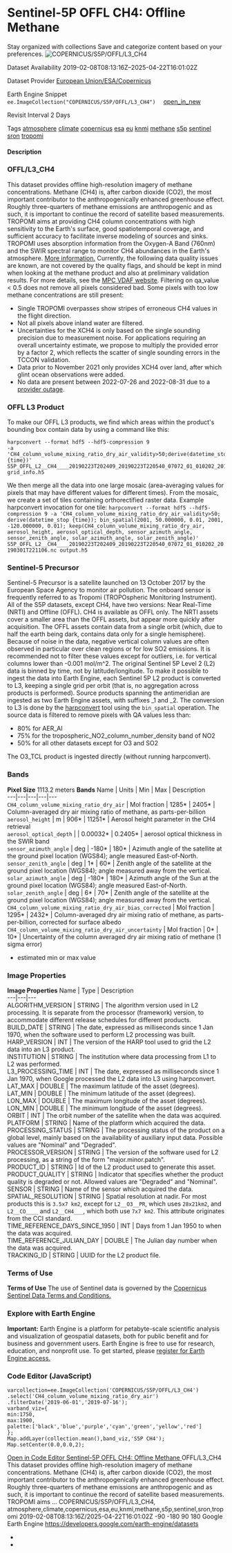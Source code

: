  
#  Sentinel-5P OFFL CH4: Offline Methane 
Stay organized with collections  Save and categorize content based on your preferences. 
![COPERNICUS/S5P/OFFL/L3_CH4](https://developers.google.com/earth-engine/datasets/images/COPERNICUS/COPERNICUS_S5P_OFFL_L3_CH4_sample.png) 

Dataset Availability
    2019-02-08T08:13:16Z–2025-04-22T16:01:02Z 

Dataset Provider
     [ European Union/ESA/Copernicus ](https://sentinel.esa.int/web/sentinel/user-guides/sentinel-5p-tropomi) 

Earth Engine Snippet
     `    ee.ImageCollection("COPERNICUS/S5P/OFFL/L3_CH4")   ` [ open_in_new ](https://code.earthengine.google.com/?scriptPath=Examples:Datasets/COPERNICUS/COPERNICUS_S5P_OFFL_L3_CH4) 

Revisit Interval
    2 Days 

Tags
     [atmosphere](https://developers.google.com/earth-engine/datasets/tags/atmosphere) [climate](https://developers.google.com/earth-engine/datasets/tags/climate) [copernicus](https://developers.google.com/earth-engine/datasets/tags/copernicus) [esa](https://developers.google.com/earth-engine/datasets/tags/esa) [eu](https://developers.google.com/earth-engine/datasets/tags/eu) [knmi](https://developers.google.com/earth-engine/datasets/tags/knmi) [methane](https://developers.google.com/earth-engine/datasets/tags/methane) [s5p](https://developers.google.com/earth-engine/datasets/tags/s5p) [sentinel](https://developers.google.com/earth-engine/datasets/tags/sentinel) [sron](https://developers.google.com/earth-engine/datasets/tags/sron) [tropomi](https://developers.google.com/earth-engine/datasets/tags/tropomi)
#### Description
### OFFL/L3_CH4
This dataset provides offline high-resolution imagery of methane concentrations.
Methane (CH4) is, after carbon dioxide (CO2), the most important contributor to the anthropogenically enhanced greenhouse effect. Roughly three-quarters of methane emissions are anthropogenic and as such, it is important to continue the record of satellite based measurements. TROPOMI aims at providing CH4 column concentrations with high sensitivity to the Earth's surface, good spatiotemporal coverage, and sufficient accuracy to facilitate inverse modeling of sources and sinks. TROPOMI uses absorption information from the Oxygen-A Band (760nm) and the SWIR spectral range to monitor CH4 abundances in the Earth's atmosphere. [More information.](http://www.tropomi.eu/data-products/methane)
Currently, the following data quality issues are known, are not covered by the quality flags, and should be kept in mind when looking at the methane product and also at preliminary validation results. For more details, see the [MPC VDAF website](http://mpc-vdaf.tropomi.eu).
Filtering on qa_value < 0.5 does not remove all pixels considered bad. Some pixels with too low methane concentrations are still present:
  * Single TROPOMI overpasses show stripes of erroneous CH4 values in the flight direction.
  * Not all pixels above inland water are filtered.
  * Uncertainties for the XCH4 is only based on the single sounding precision due to measurement noise. For applications requiring an overall uncertainty estimate, we propose to multiply the provided error by a factor 2, which reflects the scatter of single sounding errors in the TCCON validation.
  * Data prior to November 2021 only provides XCH4 over land, after which glint ocean observations were added.
  * No data are present between 2022-07-26 and 2022-08-31 due to a [provider outage](https://scihub.copernicus.eu/news/News01082).


### OFFL L3 Product
To make our OFFL L3 products, we find which areas within the product's bounding box contain data by using a command like this:
```
harpconvert --format hdf5 --hdf5-compression 9
-a 'CH4_column_volume_mixing_ratio_dry_air_validity>50;derive(datetime_stop {time})'
S5P_OFFL_L2__CH4____20190223T202409_20190223T220540_07072_01_010202_20190301T221106.nc
grid_info.h5

```

We then merge all the data into one large mosaic (area-averaging values for pixels that may have different values for different times). From the mosaic, we create a set of tiles containing orthorectified raster data.
Example harpconvert invocation for one tile: `harpconvert --format hdf5 --hdf5-compression 9 -a 'CH4_column_volume_mixing_ratio_dry_air_validity>50; derive(datetime_stop {time}); bin_spatial(2001, 50.000000, 0.01, 2001, -120.000000, 0.01); keep(CH4_column_volume_mixing_ratio_dry_air, aerosol_height, aerosol_optical_depth, sensor_azimuth_angle, sensor_zenith_angle, solar_azimuth_angle, solar_zenith_angle)' S5P_OFFL_L2__CH4____20190223T202409_20190223T220540_07072_01_010202_20190301T221106.nc output.h5`
### Sentinel-5 Precursor
Sentinel-5 Precursor is a satellite launched on 13 October 2017 by the European Space Agency to monitor air pollution. The onboard sensor is frequently referred to as Tropomi (TROPOspheric Monitoring Instrument).
All of the S5P datasets, except CH4, have two versions: Near Real-Time (NRTI) and Offline (OFFL). CH4 is available as OFFL only. The NRTI assets cover a smaller area than the OFFL assets, but appear more quickly after acquisition. The OFFL assets contain data from a single orbit (which, due to half the earth being dark, contains data only for a single hemisphere).
Because of noise in the data, negative vertical column values are often observed in particular over clean regions or for low SO2 emissions. It is recommended not to filter these values except for outliers, i.e. for vertical columns lower than -0.001 mol/m^2.
The original Sentinel 5P Level 2 (L2) data is binned by time, not by latitude/longitude. To make it possible to ingest the data into Earth Engine, each Sentinel 5P L2 product is converted to L3, keeping a single grid per orbit (that is, no aggregation across products is performed).
Source products spanning the antimeridian are ingested as two Earth Engine assets, with suffixes _1 and _2.
The conversion to L3 is done by the [harpconvert](https://cdn.rawgit.com/stcorp/harp/master/doc/html/harpconvert.html) tool using the `bin_spatial` operation. The source data is filtered to remove pixels with QA values less than:
  * 80% for AER_AI
  * 75% for the tropospheric_NO2_column_number_density band of NO2
  * 50% for all other datasets except for O3 and SO2


The O3_TCL product is ingested directly (without running harpconvert).
### Bands
**Pixel Size** 1113.2 meters 
**Bands**
Name | Units | Min | Max | Description  
---|---|---|---|---  
`CH4_column_volume_mixing_ratio_dry_air` | Mol fraction |  1285*  |  2405*  | Column-averaged dry air mixing ratio of methane, as parts-per-billion  
`aerosol_height` | m |  906*  |  11251*  | Aerosol height parameter in the CH4 retrieval  
`aerosol_optical_depth` |  |  0.00032*  |  0.2405*  | aerosol optical thickness in the SWIR band  
`sensor_azimuth_angle` | deg |  -180*  |  180*  | Azimuth angle of the satellite at the ground pixel location (WGS84); angle measured East-of-North.  
`sensor_zenith_angle` | deg |  1*  |  60*  | Zenith angle of the satellite at the ground pixel location (WGS84); angle measured away from the vertical.  
`solar_azimuth_angle` | deg |  -180*  |  180*  | Azimuth angle of the Sun at the ground pixel location (WGS84); angle measured East-of-North.  
`solar_zenith_angle` | deg |  6*  |  70*  | Zenith angle of the satellite at the ground pixel location (WGS84); angle measured away from the vertical.  
`CH4_column_volume_mixing_ratio_dry_air_bias_corrected` | Mol fraction |  1295*  |  2432*  | Column-averaged dry air mixing ratio of methane, as parts-per-billion, corrected for surface albedo  
`CH4_column_volume_mixing_ratio_dry_air_uncertainty` | Mol fraction |  0*  |  10*  | Uncertainty of the column averaged dry air mixing ratio of methane (1 sigma error)  
* estimated min or max value 
### Image Properties
**Image Properties**
Name | Type | Description  
---|---|---  
ALGORITHM_VERSION | STRING | The algorithm version used in L2 processing. It is separate from the processor (framework) version, to accommodate different release schedules for different products.  
BUILD_DATE | STRING | The date, expressed as milliseconds since 1 Jan 1970, when the software used to perform L2 processing was built.  
HARP_VERSION | INT | The version of the HARP tool used to grid the L2 data into an L3 product.  
INSTITUTION | STRING | The institution where data processing from L1 to L2 was performed.  
L3_PROCESSING_TIME | INT | The date, expressed as milliseconds since 1 Jan 1970, when Google processed the L2 data into L3 using harpconvert.  
LAT_MAX | DOUBLE | The maximum latitude of the asset (degrees).  
LAT_MIN | DOUBLE | The minimum latitude of the asset (degrees).  
LON_MAX | DOUBLE | The maximum longitude of the asset (degrees).  
LON_MIN | DOUBLE | The minimum longitude of the asset (degrees).  
ORBIT | INT | The orbit number of the satellite when the data was acquired.  
PLATFORM | STRING | Name of the platform which acquired the data.  
PROCESSING_STATUS | STRING | The processing status of the product on a global level, mainly based on the availability of auxiliary input data. Possible values are "Nominal" and "Degraded".  
PROCESSOR_VERSION | STRING | The version of the software used for L2 processing, as a string of the form "major.minor.patch".  
PRODUCT_ID | STRING | Id of the L2 product used to generate this asset.  
PRODUCT_QUALITY | STRING | Indicator that specifies whether the product quality is degraded or not. Allowed values are "Degraded" and "Nominal".  
SENSOR | STRING | Name of the sensor which acquired the data.  
SPATIAL_RESOLUTION | STRING | Spatial resolution at nadir. For most products this is `3.5x7 km2`, except for `L2__O3__PR`, which uses `28x21km2`, and `L2__CO____` and `L2__CH4___`, which both use `7x7 km2`. This attribute originates from the CCI standard.  
TIME_REFERENCE_DAYS_SINCE_1950 | INT | Days from 1 Jan 1950 to when the data was acquired.  
TIME_REFERENCE_JULIAN_DAY | DOUBLE | The Julian day number when the data was acquired.  
TRACKING_ID | STRING | UUID for the L2 product file.  
### Terms of Use
**Terms of Use**
The use of Sentinel data is governed by the [Copernicus Sentinel Data Terms and Conditions.](https://sentinel.esa.int/documents/247904/690755/Sentinel_Data_Legal_Notice)
### Explore with Earth Engine
**Important:** Earth Engine is a platform for petabyte-scale scientific analysis and visualization of geospatial datasets, both for public benefit and for business and government users. Earth Engine is free to use for research, education, and nonprofit use. To get started, please [register for Earth Engine access.](https://console.cloud.google.com/earth-engine)
### Code Editor (JavaScript)
```
varcollection=ee.ImageCollection('COPERNICUS/S5P/OFFL/L3_CH4')
.select('CH4_column_volume_mixing_ratio_dry_air')
.filterDate('2019-06-01','2019-07-16');
varband_viz={
min:1750,
max:1900,
palette:['black','blue','purple','cyan','green','yellow','red']
};
Map.addLayer(collection.mean(),band_viz,'S5P CH4');
Map.setCenter(0.0,0.0,2);
```
[ Open in Code Editor ](https://code.earthengine.google.com/?scriptPath=Examples:Datasets/COPERNICUS/COPERNICUS_S5P_OFFL_L3_CH4)
[ Sentinel-5P OFFL CH4: Offline Methane ](https://developers.google.com/earth-engine/datasets/catalog/COPERNICUS_S5P_OFFL_L3_CH4)
OFFL/L3_CH4 This dataset provides offline high-resolution imagery of methane concentrations. Methane (CH4) is, after carbon dioxide (CO2), the most important contributor to the anthropogenically enhanced greenhouse effect. Roughly three-quarters of methane emissions are anthropogenic and as such, it is important to continue the record of satellite based measurements. TROPOMI aims …
COPERNICUS/S5P/OFFL/L3_CH4, atmosphere,climate,copernicus,esa,eu,knmi,methane,s5p,sentinel,sron,tropomi 
2019-02-08T08:13:16Z/2025-04-22T16:01:02Z
-90 -180 90 180 
Google Earth Engine
https://developers.google.com/earth-engine/datasets
  * [ ](https://doi.org/https://sentinel.esa.int/web/sentinel/user-guides/sentinel-5p-tropomi)
  * [ ](https://doi.org/https://developers.google.com/earth-engine/datasets/catalog/COPERNICUS_S5P_OFFL_L3_CH4)


